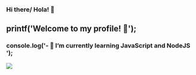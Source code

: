 ### Hi there/ Hola! 👋

<h2> printf('Welcome to my profile! 🤗'); </h2>
<h3> console.log('- 🌱 I’m currently learning JavaScript and NodeJS '); </h3>
<!-- <h4> echo('- 🔭 I’m currently looking my first work as programmer '); -->
<!-- ![](images/php.gif) --> </h4>
<!--
<h5> System.out.print('- 👯 I’m looking to collaborate on proyects '); </h5>
-->
<!--
- 🤔 I’m looking for help with ...
- 💬 Ask me about ...

- 😄 Pronouns: He - Him
- ⚡ Fun fact: ...
-->

- 📫 How to reach me:
  <ul>
    <li> <a href = "https://www.linkedin.com/in/alexnahuelecheverria/"> Linkedin </a> </li>
    <li> <a href = "https://walink.co/9bf7a9"> WhatsApp </a> </li>
    <li>Email: aleex.naahuel@outlook.com </li>

  <p><img align="center" src="https://github-readme-stats.vercel.app/api/top-langs?username=echeverriaalex&show_icons=true&locale=en&layout=compact&theme=aura" alt="echeverriaalex" /></p>

<!--
![Anurag's github stats](https://github.com/echeverriaalex/TP-Final-LabIV.git)
-->
<!-- ![](images/programming.gif) -->
![](images/typing.gif)
